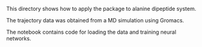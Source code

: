 This directory shows how to apply the package to alanine dipeptide system.

The trajectory data was obtained from a MD simulation using Gromacs. 

The notebook contains code for loading the data and training neural networks.

